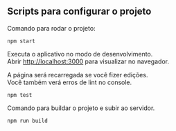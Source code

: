 ## Scripts para configurar o projeto

Comando para rodar o projeto:

```
npm start
```

Executa o aplicativo no modo de desenvolvimento.<br>
Abrir [http://localhost:3000](http://localhost:3000) para visualizar no navegador.

A página será recarregada se você fizer edições.<br>
Você também verá erros de lint no console.

```
npm test
```

Comando para buildar o projeto e subir ao servidor.

```
npm run build
```
